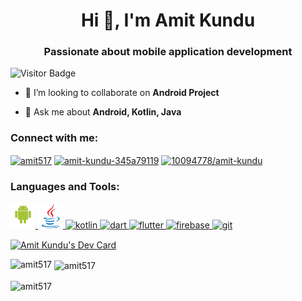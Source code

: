 <h1 align="center">Hi 👋, I'm Amit Kundu</h1>
<h3 align="center">Passionate about mobile application development</h3>

![Visitor Badge](https://visitor-badge.laobi.icu/badge?page_id=amit517.amit517)

- 👯 I’m looking to collaborate on **Android Project**

- 💬 Ask me about **Android, Kotlin, Java**

<h3 align="left">Connect with me:</h3>
<p align="left">

<a href="https://twitter.com/amit517" target="blank"><img align="center" src="https://raw.githubusercontent.com/rahuldkjain/github-profile-readme-generator/master/src/images/icons/Social/twitter.svg" alt="amit517" height="30" width="40" /></a>
<a href="https://linkedin.com/in/amit-kundu-345a79119" target="blank"><img align="center" src="https://raw.githubusercontent.com/rahuldkjain/github-profile-readme-generator/master/src/images/icons/Social/linked-in-alt.svg" alt="amit-kundu-345a79119" height="30" width="40" /></a>
<a href="https://stackoverflow.com/users/10094778/amit-kundu" target="blank"><img align="center" src="https://raw.githubusercontent.com/rahuldkjain/github-profile-readme-generator/master/src/images/icons/Social/stack-overflow.svg" alt="10094778/amit-kundu" height="30" width="40" /></a>
</p>

<h3 align="left">Languages and Tools:</h3>
<p align="left"> <a href="https://developer.android.com" target="_blank" rel="noreferrer"> <img src="https://raw.githubusercontent.com/devicons/devicon/master/icons/android/android-original-wordmark.svg" alt="android" width="40" height="40"/> </a> <a href="https://www.java.com" target="_blank" rel="noreferrer"> <img src="https://raw.githubusercontent.com/devicons/devicon/master/icons/java/java-original.svg" alt="java" width="40" height="40"/> </a> <a href="https://kotlinlang.org" target="_blank" rel="noreferrer"> <img src="https://www.vectorlogo.zone/logos/kotlinlang/kotlinlang-icon.svg" alt="kotlin" width="40" height="40"/> <a href="https://dart.dev" target="_blank" rel="noreferrer"> <img src="https://www.vectorlogo.zone/logos/dartlang/dartlang-icon.svg" alt="dart" width="40" height="40"/> </a> <a href="https://flutter.dev" target="_blank" rel="noreferrer"> <img src="https://www.vectorlogo.zone/logos/flutterio/flutterio-icon.svg" alt="flutter" width="40" height="40"/> </a> <a href="https://firebase.google.com/" target="_blank" rel="noreferrer"> <img src="https://www.vectorlogo.zone/logos/firebase/firebase-icon.svg" alt="firebase" width="40" height="40"/> </a> <a href="https://git-scm.com/" target="_blank" rel="noreferrer"> <img src="https://www.vectorlogo.zone/logos/git-scm/git-scm-icon.svg" alt="git" width="40" height="40"/> </a> </p>

<p><a href="https://app.daily.dev/amit517"><img align="center" src="https://api.daily.dev/devcards/277f047f07914254a32f2afaab4799ff.png?r=2y5" width="200" alt="Amit Kundu's Dev Card"/></a></p>

<p><img align="left" src="https://github-readme-stats.vercel.app/api/top-langs?username=amit517&show_icons=true&locale=en&layout=compact" alt="amit517" /></p>

<p>&nbsp;<img align="center" src="https://github-readme-stats.vercel.app/api?username=amit517&show_icons=true&locale=en" alt="amit517" /></p>

<p><img align="center" src="https://github-readme-streak-stats.herokuapp.com/?user=amit517&" alt="amit517" /></p>
